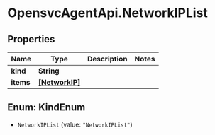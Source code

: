 # OpensvcAgentApi.NetworkIPList

## Properties

Name | Type | Description | Notes
------------ | ------------- | ------------- | -------------
**kind** | **String** |  | 
**items** | [**[NetworkIP]**](NetworkIP.md) |  | 



## Enum: KindEnum


* `NetworkIPList` (value: `"NetworkIPList"`)




